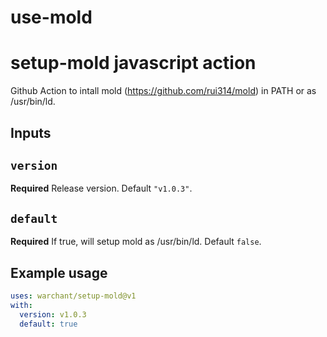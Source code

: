 # use-mold

# setup-mold javascript action

Github Action to intall mold (https://github.com/rui314/mold) in PATH or as /usr/bin/ld.

## Inputs

## `version`

**Required** Release version. Default `"v1.0.3"`.

## `default`

**Required** If true, will setup mold as /usr/bin/ld. Default `false`.

## Example usage

```yaml
uses: warchant/setup-mold@v1
with:
  version: v1.0.3
  default: true
```